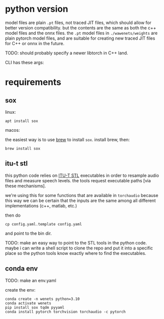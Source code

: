 # python version

model files are plain `.pt` files, not traced JIT files, which should allow for better version compatibility. 
but the contents are the same as both the c++ model files and the onnx files.
the `.pt` model files in `./wawenets/weights` are plain pytorch model files, and are suitable for creating new traced JIT files for C++ or onnx in the future.

TODO: should probably specify a newer libtorch in C++ land.


CLI has these args:

# requirements
## sox
linux: 
```shell
apt install sox
```

macos:

the easiest way is to use [brew]() to install `sox`. install brew, then:

```shell
brew install sox
```
## itu-t stl 

this python code relies on [ITU-T STL](https://github.com/openitu/STL) executables in order to resample audio files and measure speech levels.
the tools request executable paths [via these mechanisms].

we're using this for some functions that are available in `torchaudio` because this way we can be certain that the inputs are the same among all different implementations (c++, matlab, etc.)

then do

```shell
cp config.yaml.template config.yaml
```

and point to the bin dir.

TODO: make an easy way to point to the STL tools in the python code. maybe i can write a shell script to clone the repo and put it into a specific place so the python tools know exactly where to find the executables.

## conda env

TODO: make an env.yaml

create the env:

```shell
conda create -n wenets python=3.10
conda activate wenets
pip install sox tqdm pyyaml
conda install pytorch torchvision torchaudio -c pytorch
```